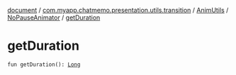 [document](../../../index.md) / [com.myapp.chatmemo.presentation.utils.transition](../../index.md) / [AnimUtils](../index.md) / [NoPauseAnimator](index.md) / [getDuration](./get-duration.md)

# getDuration

`fun getDuration(): `[`Long`](https://kotlinlang.org/api/latest/jvm/stdlib/kotlin/-long/index.html)